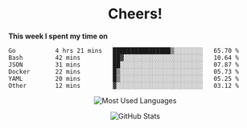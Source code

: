 <h1 align="center">Cheers!</h1>

**This week I spent my time on**
<!--START_SECTION:waka-->

```text
Go           4 hrs 21 mins   ████████████████▒░░░░░░░░   65.70 %
Bash         42 mins         ██▓░░░░░░░░░░░░░░░░░░░░░░   10.64 %
JSON         31 mins         ██░░░░░░░░░░░░░░░░░░░░░░░   07.87 %
Docker       22 mins         █▒░░░░░░░░░░░░░░░░░░░░░░░   05.73 %
YAML         20 mins         █▒░░░░░░░░░░░░░░░░░░░░░░░   05.25 %
Other        12 mins         ▓░░░░░░░░░░░░░░░░░░░░░░░░   03.12 %
```

<!--END_SECTION:waka-->

<p align="center"><img src="https://github-readme-stats.vercel.app/api/top-langs/?username=thnkrn&layout=compact&hide=html&theme=tokyonight" alt="Most Used Languages" /></p>

<p align="center"><img src="https://github-readme-stats.vercel.app/api?username=thnkrn&show_icons=true&count_private=true&theme=tokyonight" alt="GitHub Stats" /></p>

<!-- <p align="center"><a href="https://wakatime.com"><img src="https://wakatime.com/share/@thnkrn/40092326-d1bd-471b-89da-9a7c63939402.png" /></p>
 -->
